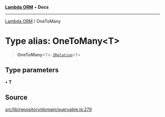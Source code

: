 [**Lambda ORM**](../README.md) • **Docs**

***

[Lambda ORM](../README.md) / OneToMany

# Type alias: OneToMany\<T\>

> **OneToMany**\<`T`\>: [`IRelation`](../interfaces/IRelation.md)\<`T`\>

## Type parameters

• **T**

## Source

[src/lib/repository/domain/queryable.ts:279](https://github.com/lambda-orm/lambdaorm-base/blob/7ab89b6bcd2fea05971e688ab15feca3a500d972/src/lib/repository/domain/queryable.ts#L279)

